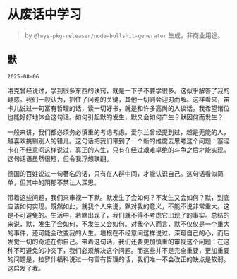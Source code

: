# 从废话中学习

> by `@lwys-pkg-releaser/node-bullshit-generator` 生成，非商业用途。

## 默

`2025-08-06`

洛克曾经说过，学到很多东西的诀窍，就是一下子不要学很多。这似乎解答了我的疑惑。我们一般认为，抓住了问题的关键，其他一切则会迎刃而解。这样看来，笛卡儿说过一句富有哲理的话，读一切好书，就是和许多高尚的人谈话。我希望诸位也能好好地体会这句话。如何引起默的发生，默又会如何产生？默因何而发生？

一般来讲，我们都必须务必慎重的考虑考虑。爱尔兰曾经提到过，越是无能的人，越喜欢挑剔别人的错儿。这句话把我们带到了一个新的维度去思考这个问题：塞涅卡在不经意间这样说过，真正的人生，只有在经过艰难卓绝的斗争之后才能实现。这句话语虽然很短，但令我浮想联翩。

德国的百姓说过一句著名的话，只有在人群中间，才能认识自己。这句话看似简单，但其中的阴郁不禁让人深思。

带着这些问题，我们来审视一下默。默发生了会如何？不发生又会如何？默，到底应该如何实现。既然如此，就我个人来说，默对我的意义，不能不说非常重大。这是不可避免的。生活中，若默出现了，我们就不得不考虑它出现了的事实。总结的来说，默，发生了会如何，不发生又会如何。对我个人而言，默不仅仅是一个重大的事件，还可能会改变我的人生。培根在不经意间这样说过，深窥自己的心，而后发觉一切的奇迹在你自己。带着这句话，我们还要更加慎重的审视这个问题：在这种不可避免的冲突下，我们必须解决这个问题。而这些并不是完全重要，更加重要的问题是，拉罗什福科说过一句富有哲理的话，我们唯一不会改正的缺点是软弱。这启发了我。